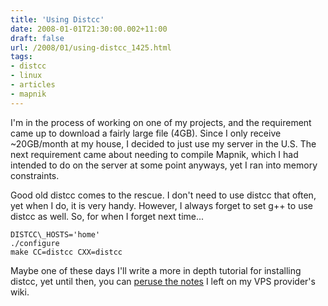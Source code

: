 ```yaml
---
title: 'Using Distcc'
date: 2008-01-01T21:30:00.002+11:00
draft: false
url: /2008/01/using-distcc_1425.html
tags: 
- distcc
- linux
- articles
- mapnik
---
```


I'm in the process of working on one of my projects, and the requirement came up to download a fairly large file (4GB). Since I only receive ~20GB/month at my house, I decided to just use my server in the U.S. The next requirement came about needing to compile Mapnik, which I had intended to do on the server at some point anyways, yet I ran into memory constraints.

Good old distcc comes to the rescue. I don't need to use distcc that often, yet when I do, it is very handy. However, I always forget to set g++ to use distcc as well. So, for when I forget next time...

```
DISTCC\_HOSTS='home'
./configure
make CC=distcc CXX=distcc
```  
  

Maybe one of these days I'll write a more in depth tutorial for installing distcc, yet until then, you can [peruse the notes](http://wiki.vpslink.com/index.php?title=HOWTO:_Install/Configure_Distcc) I left on my VPS provider's wiki.